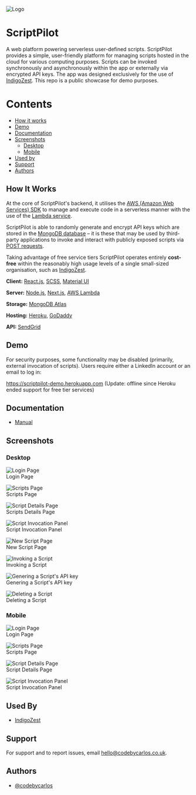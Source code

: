 ![Logo](<https://github.com/codebycarlos/scriptpilot/blob/master/public/assets/images/logos/ScriptPilot%20Logo%20Only%20(Black)%20Icon.png?raw=true>)

# ScriptPilot

A web platform powering serverless user-defined scripts.
ScriptPilot provides a simple, user-friendly platform for managing scripts
hosted in the cloud for various computing purposes. Scripts can be invoked
synchronously and asynchronously within the app or externally via encrypted
API keys. The app was designed exclusively for the use of
[IndigoZest](https://www.indigozest.co.uk/). This repo is a public
showcase for demo purposes.

# Contents  
- [How it works](#how-it-works)  
- [Demo](#demo)
- [Documentation](#documentation)
- [Screenshots](#screenshots)
  - [Desktop](#desktop)
  - [Mobile](#mobile)
- [Used by](#used-by)
- [Support](#support)
- [Authors](#authors)

## How It Works

At the core of ScriptPilot's backend, it utilises the
[AWS (Amazon Web Services) SDK](https://aws.amazon.com/sdk-for-javascript/)
to manage and execute code in a serverless manner with the use of the
[Lambda service](https://aws.amazon.com/lambda/).

ScriptPilot is able to randomly generate and encrypt API keys which
are stored in the
[MongoDB database](https://www.mongodb.com/cloud/atlas/lp/try2?utm_content=controlaterms&utm_source=google&utm_campaign=gs_emea_spain_search_core_brand_atlas_desktop&utm_term=mongodb%20atlas&utm_medium=cpc_paid_search&utm_ad=e&utm_ad_campaign_id=12212624563&gclid=CjwKCAjw2bmLBhBREiwAZ6ugozTCl-gUSGKUuTFBzKMrccru0ykgfh6R1aY_vLI37n80w6OmYc3eXRoCzl4QAvD_BwE)
– it is these that may be used by third-party applications to invoke and
interact with publicly exposed scripts via
[POST requests](https://developer.mozilla.org/en-US/docs/Web/HTTP/Methods/POST).

Taking advantage of free service tiers ScriptPilot operates entirely
**cost-free** within the reasonably high usage levels of a single
small-sized organisation, such as [IndigoZest](https://www.indigozest.co.uk/).

**Client:** [React.js](https://reactjs.org/), [SCSS](https://sass-lang.com/), [Material UI](https://mui.com/)

**Server:** [Node.js](https://nodejs.org/en/), [Next.js](https://nextjs.org/), [AWS Lambda](https://aws.amazon.com/lambda/)

**Storage:** [MongoDB Atlas](https://www.mongodb.com/cloud/atlas/lp/try2?utm_content=controlaterms&utm_source=google&utm_campaign=gs_emea_spain_search_core_brand_atlas_desktop&utm_term=mongodb%20atlas&utm_medium=cpc_paid_search&utm_ad=e&utm_ad_campaign_id=12212624563&gclid=CjwKCAjw2bmLBhBREiwAZ6ugozTCl-gUSGKUuTFBzKMrccru0ykgfh6R1aY_vLI37n80w6OmYc3eXRoCzl4QAvD_BwE)

**Hosting:** [Heroku](https://www.heroku.com/home), [GoDaddy](https://uk.godaddy.com/)

**API:** [SendGrid](https://app.sendgrid.com)

## Demo

For security purposes, some functionality may be disabled (primarily, external invocation of scripts).
Users require either a LinkedIn account or an email to log in:

https://scriptpilot-demo.herokuapp.com (Update: offline since Heroku ended support for free tier services)

## Documentation

-   [Manual](https://github.com/codebycarlos/scriptpilot/blob/master/documentation/ScriptPilot%20-%20Usage%20%26%20Maintenance%20Manual.pdf)

## Screenshots

### Desktop

![Login Page](https://github.com/codebycarlos/scriptpilot/blob/master/public/assets/images/screenshots/Login%20Page.png?raw=true)  
Login Page

![Scripts Page](https://github.com/codebycarlos/scriptpilot/blob/master/public/assets/images/screenshots/Scripts%20Page.png?raw=true)  
Scripts Page

![Script Details Page](https://github.com/codebycarlos/scriptpilot/blob/master/public/assets/images/screenshots/Script%20Details%20Page.png?raw=true)  
Scripts Details Page

![Script Invocation Panel](https://github.com/codebycarlos/scriptpilot/blob/master/public/assets/images/screenshots/Script%20Invocation%20Panel.png?raw=true)  
Script Invocation Panel

![New Script Page](https://github.com/codebycarlos/scriptpilot/blob/master/public/assets/images/screenshots/Add%20Script%20Page.png?raw=true)  
New Script Page

![Invoking a Script](https://github.com/codebycarlos/scriptpilot/blob/master/public/assets/gifs/Invoking%20a%20script.gif?raw=true)  
Invoking a Script

![Genering a Script's API key](https://github.com/codebycarlos/scriptpilot/blob/master/public/assets/gifs/Genering%20a%20script's%20API%20key.gif?raw=true)  
Genering a Script's API key

![Deleting a Script](https://github.com/codebycarlos/scriptpilot/blob/master/public/assets/gifs/Deleting%20a%20script.gif?raw=true)  
Deleting a Script

### Mobile

![Login Page](<https://github.com/codebycarlos/scriptpilot/blob/master/public/assets/images/screenshots/Login%20Page%20(Mobile).png?raw=true>)  
Login Page

![Scripts Page](<https://github.com/codebycarlos/scriptpilot/blob/master/public/assets/images/screenshots/Scripts%20Page%20(Mobile).png?raw=true>)  
Scripts Page

![Script Details Page](<https://github.com/codebycarlos/scriptpilot/blob/master/public/assets/images/screenshots/Script%20Details%20Page%20(Mobile).png?raw=true>)  
Script Details Page

![Script Invocation Panel](<https://github.com/codebycarlos/scriptpilot/blob/master/public/assets/images/screenshots/Script%20Invocation%20Panel%20(Mobile).png?raw=true>)  
Script Invocation Panel

## Used By

-   [IndigoZest](https://www.indigozest.co.uk/)

## Support

For support and to report issues, email hello@codebycarlos.co.uk.

## Authors

-   [@codebycarlos](https://github.com/codebycarlos)
